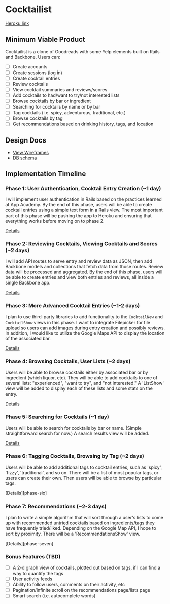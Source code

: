 # Cocktailist

[Heroku link][heroku]

[heroku]: http://cocktailist.herokuapp.com

## Minimum Viable Product
Cocktailist is a clone of Goodreads with some Yelp elements built on Rails and Backbone. Users can:

<!-- This is a Markdown checklist. Use it to keep track of your progress! -->

- [ ] Create accounts
- [ ] Create sessions (log in)
- [ ] Create cocktail entries
- [ ] Review cocktails
- [ ] View cocktail summaries and reviews/scores
- [ ] Add cocktails to had/want to try/not interested lists
- [ ] Browse cocktails by bar or ingredient
- [ ] Searching for cocktails by name or by bar
- [ ] Tag cocktails (i.e. spicy, adventurous, traditional, etc.)
- [ ] Browse cocktails by tag
- [ ] Get recommendations based on drinking history, tags, and location

## Design Docs
* [View Wireframes][views]
* [DB schema][schema]

[views]: ./docs/views.md
[schema]: ./docs/schema.md

## Implementation Timeline

### Phase 1: User Authentication, Cocktail Entry Creation (~1 day)
I will implement user authentication in Rails based on the practices learned at
App Academy. By the end of this phase, users will be able to create cocktail entries using
a simple text form in a Rails view. The most important part of this phase will
be pushing the app to Heroku and ensuring that everything works before moving on
to phase 2.

[Details][phase-one]

### Phase 2: Reviewing Cocktails, Viewing Cocktails and Scores  (~2 days)
I will add API routes to serve entry and review data as JSON, then add Backbone
models and collections that fetch data from those routes. Review data will be processed and aggregated.
By the end of this phase, users will be able to create entries and view both entries and reviews, all
inside a single Backbone app.

[Details][phase-two]

### Phase 3: More Advanced Cocktail Entries (~1-2 days)
I plan to use third-party libraries to add functionality to the `CocktailNew` and
`CocktailShow` views in this phase. I want to integrate Filepicker for file upload so
users can add images during entry creation and possibly reviews. In addition, I would like to utilize the
Google Maps API to display the location of the associated bar.

[Details][phase-three]

### Phase 4: Browsing Cocktails, User Lists (~2 days)
Users will be able to browse cocktails either by associated bar or by ingredient (which liquor, etc). They will 
be able to add cocktails to one of several lists: "experienced", "want to try", and "not interested." 
A 'ListShow' view will be added to display each of these lists and some stats on the entry. 

[Details][phase-four]

### Phase 5: Searching for Cocktails (~1 day)
Users will be able to search for cocktails by bar or name. (Simple straightforward search for now.) A search 
results view will be added.

[Details][phase-five]

### Phase 6: Tagging Cocktails, Browsing by Tag (~2 days)
Users will be able to add additional tags to cocktail entries, such as 'spicy', 'fizzy', 'traditional', and so on. 
There will be a list of most popular tags, or users can create their own. Then users will be able to browse by
particular tags.

[Details][phase-six]

### Phase 7: Recommendations (~2-3 days)
I plan to write a simple algorithm that will sort through a user's lists to come up with recommended untried 
cocktails based on ingredients/tags they have frequently tried/liked. Depending on the Google Map API, I 
hope to sort by proximity. There will be a 'RecommendationsShow' view.

[Details][phase-seven]

### Bonus Features (TBD)
- [ ] A 2-d graph view of cocktails, plotted out based on tags, if I can find a way to quantify the tags
- [ ] User activity feeds
- [ ] Ability to follow users, comments on their activity, etc
- [ ] Pagination/infinite scroll on the recommendations page/lists page
- [ ] Smart search (i.e. autocomplete words)

[phase-one]: ./docs/phases/phase1.md
[phase-two]: ./docs/phases/phase2.md
[phase-three]: ./docs/phases/phase3.md
[phase-four]: ./docs/phases/phase4.md
[phase-five]: ./docs/phases/phase5.md

